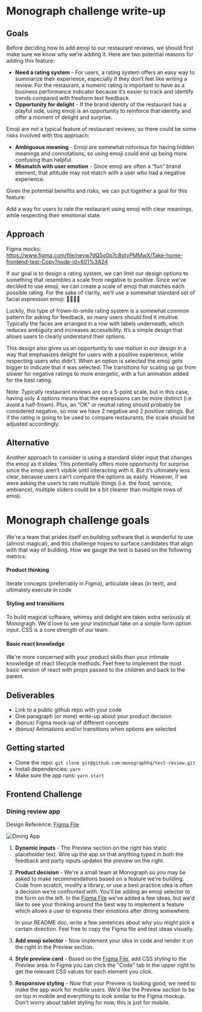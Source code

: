 # Monograph challenge write-up

## Goals

Before deciding how to add emoji to our restaurant reviews, we should first make sure we know why we’re adding it. Here are two potential reasons for adding this feature:
- **Need a rating system** - For users, a rating system offers an easy way to summarize their experience, especially if they don’t feel like writing a review. For the restaurant, a numeric rating is important to have as a business performance indicator because it’s easier to track and identify trends compared with freeform text feedback.
- **Opportunity for delight** - If the brand identity of the restaurant has a playful side, using emoji is an opportunity to reinforce that identity and offer a moment of delight and surprise.

Emoji are not a typical feature of restaurant reviews, so there could be some risks involved with this approach:
- **Ambiguous meaning** - Emoji are somewhat notorious for having hidden meanings and connotations, so using emoji could end up being more confusing than helpful.
- **Mismatch with user emotion** - Since emoji are often a “fun” brand element, that attitude may not match with a user who had a negative experience.

Given the potential benefits and risks, we can put together a goal for this feature:

Add a way for users to rate the restaurant using emoji with clear meanings, while respecting their emotional state.

## Approach

Figma mocks: https://www.figma.com/file/neyw7dQ5g0p7c8otyPMMwX/Take-home-frontend-test-Copy?node-id=601%3A24

If our goal is to design a rating system, we can limit our design options to something that resembles a scale from negative to positive. Since we’ve decided to use emoji, we can create a scale of emoji that matches each possible rating. For the sake of clarity, we’ll use a somewhat standard set of facial expression emoji: 🙁😐🙂😍

Luckily, this type of frown-to-smile rating system is a somewhat common pattern for asking for feedback, so many users should find it intuitive. Typically the faces are arranged in a row with  labels underneath, which reduces ambiguity and increases accessibility. It’s a simple design that allows users to clearly understand their options.

This design also gives us an opportunity to use motion in our design in a way that emphasizes delight for users with a positive experience, while respecting users who didn’t. When an option is selected the emoji gets bigger to indicate that it was selected. The transitions for scaling up go from slower for negative ratings to more energetic, with a fun animation added for the best rating.

Note: Typically restaurant reviews are on a 5-point scale, but in this case, having only 4 options means that the expressions can be more distinct (i.e. avoid a half-frown). Plus, an “OK” or neutral rating should probably be considered negative, so now we have 2 negative and 2 positive ratings. But if the rating is going to be used to compare restaurants, the scale should be adjusted accordingly.

## Alternative

Another approach to consider is using a standard slider input that changes the emoji as it slides. This potentially offers more opportunity for surprise since the emoji aren’t visible until interacting with it. But it’s ultimately less clear, because users can’t compare the options as easily. However, if we were asking the users to rate multiple things (i.e. the food, service, ambiance), multiple sliders could be a bit cleaner than multiple rows of emoji.




# Monograph challenge goals
We're a team that prides itself on building software that is wonderful to use (almost magical), and this challenge hopes to surface candidates that align with that way of building. How we gauge the test is based on the following metrics:

#### Product thinking
Iterate concepts (preferrably in Figma), articulate ideas (in text), and ultimately execute in code
#### Styling and transitions
To build magical software, whimsy and delight are taken extra seriously at Monogragh. We'd love to see your instinctual take on a simple form option input. CSS is a core strength of our team.
#### Basic react knowledge
We're more concerned with your product skills than your intimate knowledge of react lifecycle methods. Feel free to implement the most basic version of react with props passed to the children and back to the parent. 

## Deliverables
- Link to a public github repo with your code
- One paragraph (or more) write-up about your product decision
- *(bonus)* Figma mock-up of different concepts
- *(bonus)* Animations and/or transitions when options are selected

## Getting started
- Clone the repo: `git clone git@github.com:monographhq/test-review.git`
- Install dependencies: `yarn`
- Make sure the app runs: `yarn start`

## Frontend Challenge

### Dining review app

Design Reference: [Figma File](https://www.figma.com/file/jjqRhIa54hOakjjAWkpbmC/Take-home-frontend-test?node-id=0%3A1)

![Dining App](/app.png)

1. **Dynamic inputs** - The Preview section on the right has static placeholder text. Wire up the app so that anything typed in both the feedback and party inputs updates the preview on the right.

2. **Product decision** - We're a small team at Monograph so you may be asked to make recommendations based on a feature we're building. Code from scratch, modify a library, or use a best practice idea is often a decision we're confronted with. You'll be adding an emoji selector to the form on the left. In the [Figma File](https://www.figma.com/file/jjqRhIa54hOakjjAWkpbmC/Take-home-frontend-test?node-id=0%3A1) we've added a few ideas, but we'd like to see your thinking around the best way to implement a feature which allows a user to express their emotions after dining somewhere.

    In your README doc, write a few sentences about why you might pick a certain direction. Feel free to copy the Figma file and test ideas visually. 

3. **Add emoji selector** - Now implement your idea in code and render it on the right in the Preview section.
4. **Style preview card** - Based on the [Figma File](https://www.figma.com/file/jjqRhIa54hOakjjAWkpbmC/Take-home-frontend-test?node-id=0%3A1), add CSS styling to the Preview area. In Figma you can click the "Code" tab in the upper right to get the relevant CSS values for each element you click.
5. **Responsive styling** - Now that your Preview is looking good, we need to make the app work for mobile users. We'd like the Preview section to be on top in mobile and everything to look similar to the Figma mockup. Don't worry about tablet styling for now, this is just for mobile.
